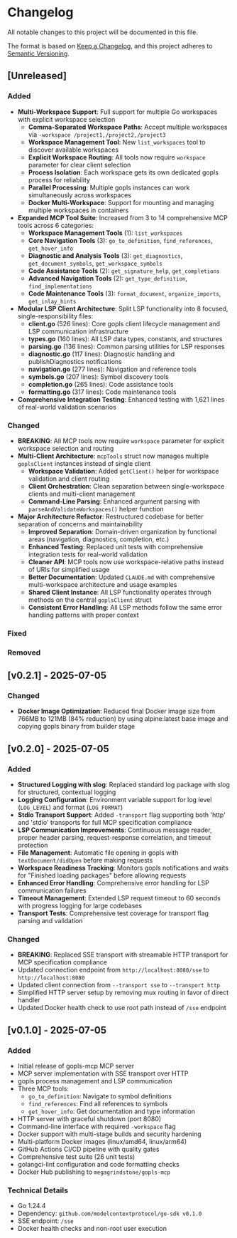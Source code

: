 # Changelog

All notable changes to this project will be documented in this file.

The format is based on [Keep a Changelog](https://keepachangelog.com/en/1.0.0/),
and this project adheres to [Semantic Versioning](https://semver.org/spec/v2.0.0.html).

## [Unreleased]

### Added

- **Multi-Workspace Support**: Full support for multiple Go workspaces with explicit workspace selection
  - **Comma-Separated Workspace Paths**: Accept multiple workspaces via `-workspace /project1,/project2,/project3`
  - **Workspace Management Tool**: New `list_workspaces` tool to discover available workspaces
  - **Explicit Workspace Routing**: All tools now require `workspace` parameter for clear client selection
  - **Process Isolation**: Each workspace gets its own dedicated gopls process for reliability
  - **Parallel Processing**: Multiple gopls instances can work simultaneously across workspaces
  - **Docker Multi-Workspace**: Support for mounting and managing multiple workspaces in containers
- **Expanded MCP Tool Suite**: Increased from 3 to 14 comprehensive MCP tools across 6 categories:
  - **Workspace Management Tools** (1): `list_workspaces`
  - **Core Navigation Tools** (3): `go_to_definition`, `find_references`, `get_hover_info`
  - **Diagnostic and Analysis Tools** (3): `get_diagnostics`, `get_document_symbols`, `get_workspace_symbols`
  - **Code Assistance Tools** (2): `get_signature_help`, `get_completions`
  - **Advanced Navigation Tools** (2): `get_type_definition`, `find_implementations`
  - **Code Maintenance Tools** (3): `format_document`, `organize_imports`, `get_inlay_hints`
- **Modular LSP Client Architecture**: Split LSP functionality into 8 focused, single-responsibility files:
  - **client.go** (526 lines): Core gopls client lifecycle management and LSP communication infrastructure
  - **types.go** (160 lines): All LSP data types, constants, and structures
  - **parsing.go** (136 lines): Common parsing utilities for LSP responses
  - **diagnostic.go** (117 lines): Diagnostic handling and publishDiagnostics notifications
  - **navigation.go** (277 lines): Navigation and reference tools
  - **symbols.go** (207 lines): Symbol discovery tools
  - **completion.go** (265 lines): Code assistance tools
  - **formatting.go** (317 lines): Code maintenance tools
- **Comprehensive Integration Testing**: Enhanced testing with 1,621 lines of real-world validation scenarios

### Changed

- **BREAKING**: All MCP tools now require `workspace` parameter for explicit workspace selection and routing
- **Multi-Client Architecture**: `mcpTools` struct now manages multiple `goplsClient` instances instead of single client
  - **Workspace Validation**: Added `getClient()` helper for workspace validation and client routing
  - **Client Orchestration**: Clean separation between single-workspace clients and multi-client management
  - **Command-Line Parsing**: Enhanced argument parsing with `parseAndValidateWorkspaces()` helper function
- **Major Architecture Refactor**: Restructured codebase for better separation of concerns and maintainability
  - **Improved Separation**: Domain-driven organization by functional areas (navigation, diagnostics, completion, etc.)
  - **Enhanced Testing**: Replaced unit tests with comprehensive integration tests for real-world validation
  - **Cleaner API**: MCP tools now use workspace-relative paths instead of URIs for simplified usage
  - **Better Documentation**: Updated `CLAUDE.md` with comprehensive multi-workspace architecture and usage examples
  - **Shared Client Instance**: All LSP functionality operates through methods on the central `goplsClient` struct
  - **Consistent Error Handling**: All LSP methods follow the same error handling patterns with proper context

### Fixed

### Removed

## [v0.2.1] - 2025-07-05

### Changed

- **Docker Image Optimization**: Reduced final Docker image size from 766MB to 121MB (84% reduction) by using alpine:latest base image and copying gopls binary from builder stage

## [v0.2.0] - 2025-07-05

### Added

- **Structured Logging with slog**: Replaced standard log package with slog for structured, contextual logging
- **Logging Configuration**: Environment variable support for log level (`LOG_LEVEL`) and format (`LOG_FORMAT`)
- **Stdio Transport Support**: Added `-transport` flag supporting both 'http' and 'stdio' transports for full MCP specification compliance
- **LSP Communication Improvements**: Continuous message reader, proper header parsing, request-response correlation, and timeout protection
- **File Management**: Automatic file opening in gopls with `textDocument/didOpen` before making requests
- **Workspace Readiness Tracking**: Monitors gopls notifications and waits for "Finished loading packages" before allowing requests
- **Enhanced Error Handling**: Comprehensive error handling for LSP communication failures
- **Timeout Management**: Extended LSP request timeout to 60 seconds with progress logging for large codebases
- **Transport Tests**: Comprehensive test coverage for transport flag parsing and validation

### Changed

- **BREAKING**: Replaced SSE transport with streamable HTTP transport for MCP specification compliance
- Updated connection endpoint from `http://localhost:8080/sse` to `http://localhost:8080`
- Updated client connection from `--transport sse` to `--transport http`
- Simplified HTTP server setup by removing mux routing in favor of direct handler
- Updated Docker health check to use root path instead of `/sse` endpoint

## [v0.1.0] - 2025-07-05

### Added

- Initial release of gopls-mcp MCP server
- MCP server implementation with SSE transport over HTTP
- gopls process management and LSP communication
- Three MCP tools:
  - `go_to_definition`: Navigate to symbol definitions
  - `find_references`: Find all references to symbols
  - `get_hover_info`: Get documentation and type information
- HTTP server with graceful shutdown (port 8080)
- Command-line interface with required `-workspace` flag
- Docker support with multi-stage builds and security hardening
- Multi-platform Docker images (linux/amd64, linux/arm64)
- GitHub Actions CI/CD pipeline with quality gates
- Comprehensive test suite (26 unit tests)
- golangci-lint configuration and code formatting checks
- Docker Hub publishing to `megagrindstone/gopls-mcp`

### Technical Details

- Go 1.24.4
- Dependency: `github.com/modelcontextprotocol/go-sdk v0.1.0`
- SSE endpoint: `/sse`
- Docker health checks and non-root user execution
